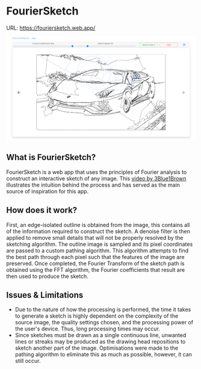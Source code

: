 # FourierSketch
URL: https://fouriersketch.web.app/

![FourierSketch](https://github.com/Seank23/fourier-sketch/blob/master/public/images/FourierSketch.PNG)

## What is FourierSketch?
FourierSketch is a web app that uses the principles of Fourier analysis to construct an interactive sketch of any image. This [video by 3Blue1Brown](https://www.youtube.com/embed/r6sGWTCMz2k) illustrates the intuition behind the process and has served as the main source of inspiration for this app.

## How does it work?
First, an edge-isolated outline is obtained from the image, this contains all of the information required to construct the sketch. A denoise filter is then applied to remove small details that will not be properly resolved by the sketching algorithm. The outline image is sampled and its pixel coordinates are passed to a custom pathing algorithm. This algorithm attempts to find the best path through each pixel such that the features of the image are preserved. Once completed, the Fourier Transform of the sketch path is obtained using the FFT algorithm, the Fourier coefficients that result are then used to produce the sketch.

## Issues & Limitations
- Due to the nature of how the processing is performed, the time it takes to generate a sketch is highly dependent on the complexity of the source image, the quality settings chosen, and the processing power of the user's device. Thus, long processing times may occur.
- Since sketches must be drawn as a single continuous line, unwanted lines or streaks may be produced as the drawing head repositions to sketch another part of the image. Optimisations were made to the pathing algorithm to eliminate this as much as possible, however, it can still occur.
